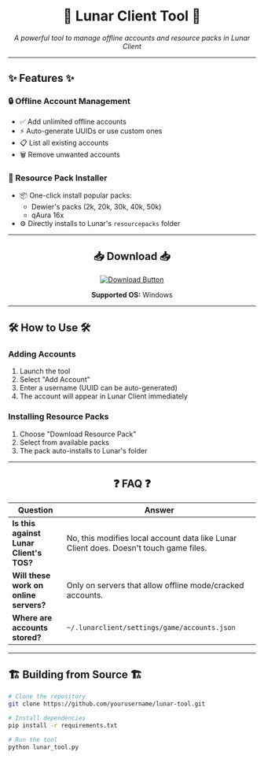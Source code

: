 <div align="center">

# 🚀 **Lunar Client Tool** 🚀

*A powerful tool to manage offline accounts and resource packs in Lunar Client*

</div>

---

## ✨ **Features** ✨

### **🔒 Offline Account Management**
- ✅ Add unlimited offline accounts  
- ⚡ Auto-generate UUIDs or use custom ones  
- 📋 List all existing accounts  
- 🗑️ Remove unwanted accounts  

### **🎨 Resource Pack Installer**
- 📦 One-click install popular packs:
  - Dewier's packs (2k, 20k, 30k, 40k, 50k)
  - qAura 16x
- ⚙️ Directly installs to Lunar's `resourcepacks` folder

---

<div align="center">

## **📥 Download** 📥

[![Download Button](https://img.shields.io/badge/Download-Latest_Release-blue?style=for-the-badge&logo=github)](https://github.com/yourusername/lunar-tool/releases)

**Supported OS:** Windows  

</div>

---

## **🛠️ How to Use** 🛠️

### **Adding Accounts**
1. Launch the tool
2. Select "Add Account"
3. Enter a username (UUID can be auto-generated)
4. The account will appear in Lunar Client immediately

### **Installing Resource Packs**
1. Choose "Download Resource Pack"
2. Select from available packs
3. The pack auto-installs to Lunar's folder

---

<div align="center">

## **❓ FAQ** ❓

</div>

| Question | Answer |
|----------|--------|
| **Is this against Lunar Client's TOS?** | No, this modifies local account data like Lunar Client does. Doesn't touch game files. |
| **Will these work on online servers?** | Only on servers that allow offline mode/cracked accounts. |
| **Where are accounts stored?** | `~/.lunarclient/settings/game/accounts.json` |

---

## **🏗️ Building from Source** 🏗️

```bash
# Clone the repository
git clone https://github.com/yourusername/lunar-tool.git

# Install dependencies
pip install -r requirements.txt

# Run the tool
python lunar_tool.py

